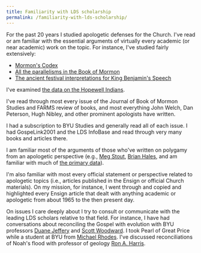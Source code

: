 ```yaml
---
title: Familiarity with LDS scholarship
permalink: /familiarity-with-lds-scholarship/
---
```


For the past 20 years I studied apologetic defenses for the Church.  I've read or am familiar with the essential arguments of virtually every academic (or near academic) work on the topic.  For instance, I've studied fairly extensively:

* [Mormon's Codex](http://www.fairmormon.org/perspectives/fair-conferences/2012-fair-conference/2012-reading-mormons-codex)
* [All the parallelisms in the Book of Mormon](http://www.amazon.com/Mormon-reformatted-according-parallelistic-patterns/dp/B001JMKB70)
* [The ancient festival interpretations for King Benjamin's Speech](http://publications.maxwellinstitute.byu.edu/book/king-benjamin-s-speech-that-ye-may-learn-wisdom/)

I've examined [the data on the Hopewell Indians](https://mormonbandwagon.com/user/david.mckane/).

I've read through most every issue of the Journal of Book of Mormon Studies and FARMS review of books, and most everything John Welch, Dan Peterson, Hugh Nibley, and other prominent apologists have written.

I had a subscription to BYU Studies and generally read all of each issue.  I had GospeLink2001 and the LDS InfoBase and read through very many books and articles there.

I am familiar most of the arguments of those who've written on polygamy from an apologetic perspective (e.g., [Meg Stout](http://www.millennialstar.org/free-book-or-what-i-learned-at-mha/), [Brian Hales](http://josephsmithspolygamy.org/), and am familiar with much of [the primary data](http://mormonpolygamydocuments.org/)).

I'm also familiar with most every official statement or perspective related to apologetic topics (i.e., articles published in the Ensign or official Church materials).  On my mission, for instance, I went through and copied and highlighted every Ensign article that dealt with anything academic or apologetic from about 1965 to the then present day.

On issues I care deeply about I try to consult or communicate with the leading LDS scholars relative to that field.  For instance, I have had conversations about reconciling the Gospel with evolution with BYU professors [Duane Jeffery](https://www.dialoguejournal.com/wp-content/uploads/2010/05/Dialogue_V08N0304_43.pdf) and [Scott Woodward](https://en.wikipedia.org/wiki/Scott_Woodward).  I took Pearl of Great Price while a student at BYU from [Michael Rhodes](https://en.wikipedia.org/wiki/Michael_D._Rhodes).  I've discussed reconciliations of Noah's flood with professor of geology [Ron A. Harris](http://www.geology.byu.edu/home/node/80).
